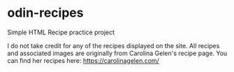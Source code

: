 # odin-recipes
Simple HTML Recipe practice project

I do not take credit for any of the recipes displayed on the site. All recipes and associated images are originally from Carolina Gelen's recipe page. You can find her recipes here: https://carolinagelen.com/ 

